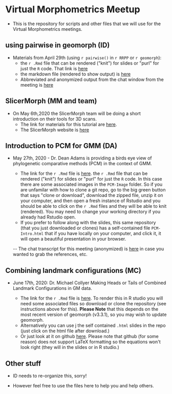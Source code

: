 # Virtual Morphometrics Meetup

- This is the repository for scripts and other files that we will use for the Virtual Morphometrics meetings.

## using pairwise in geomorph (ID)
- Materials from April 29th (using `r pairwise()` in `r RRPP` or `r geomorph`):
    - the `r .Rmd`  file that can be rendered ("knit") for slides or "purl" for just the `R` code. That link is [here](./VirtualMorphMeet_April29_2020.Rmd)
    - the markdown file (rendered to show output) is [here](./VirtualMorphMeet_April29_2020.md)
    - Abbreviated and anonymized output from the chat window from the meeting is [here](April29_ZoomChatHighlights.txt)

## SlicerMorph (MM and team)
- On May 6th,2020 the SlicerMorph team will be doing a short introduction on their tools for 3D scans.
    - The link for materials for this tutorial are [here](https://github.com/SlicerMorph/VMM).
    - The SlicerMorph website is [here](https://slicermorph.github.io/)

## Introduction to PCM for GMM (DA)
- May 27th, 2020 - Dr. Dean Adams is providing a birds eye view of phylogenetic comparative methods (PCM) in the context of GMM.
  - The link for the `r .Rmd` file is [here](./PCM-Intro.Rmd).
   the `r .Rmd`  file that can be rendered ("knit") for slides or "purl" for just the `R` code. In this case there are some associated images in the `PCM-Image` folder. So if you are unfamilar with how to clone a git repo, go to the big green button that says "clone or download", download the zipped file, unzip it on your computer, and then open a fresh instance of Rstudio and you should be able to click on the `r .Rmd` files and they will be able to knit (rendered). You may need to change your working directory if you already had Rstudio open.
   - If you prefer to follow along with the slides, this same repository (that you just downloaded or clones) has a self-contained file `PCM-Intro.html` that if you have locally on your computer, and click it, it will open a beautiful presentation in your browser.  

   -- The chat transcript for this meeting (anonymized) is [here](./May27_2020_VMM_ChatHighlights.txt) in case you wanted to grab the references, etc.


## Combining landmark configurations (MC)
- June 17th, 2020: Dr. Michael Collyer Making Heads or Tails of Combined Landmark Configurations in GM data.

    - The link for the `r .Rmd` file is [here](./combine.subsets.talk/heads.or.tails.combined.landmarks.Rmd). To render this in R studio you will need some associated files so download or clone the repository (see instructions above for this). **Please Note** that this depends on the most recent version of geomorph (v3.3.1), so you may wish to update geomorph. 
    - Alternatively you can use j the self contained `.html` slides in the repo (just click on the html file after download.)
    - Or just look at it on github [here](./combine.subsets.talk/heads.or.tails.combined.landmarks.md). Please note that github (for some reason) does not support LaTeX formatting so the equations won't look right (they will in the slides or in R studio.)

## Other stuff

- ID needs to re-organize this, sorry!

- However feel free to use the files here to help you and help others.
